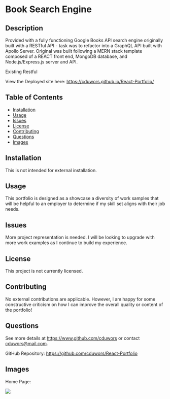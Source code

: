 # Book Search Engine

## Description

Provided with a fully functioning Google Books API search engine originally built with a RESTful API - task was to refactor into a GraphQL API built with Apollo Server.  Original was built following a MERN stack template composed of a REACT front end, MongoDB database, and Node.js/Express.js server and API. 

Existing Restful

View the Deployed site here: https://cduwors.github.io/React-Portfolio/


## Table of Contents

- [Installation](#installation)
- [Usage](#usage)
- [Issues](#issues)
- [License](#license)
- [Contributing](#contributing)
- [Questions](#questions)
- [Images](#images)

## Installation

This is not intended for external installation.

## Usage

This portfolio is designed as a showcase a diversity of work samples that will be helpful to an employer to determine if my skill set aligns with their job needs.

## Issues

More project representation is needed. I will be looking to upgrade with more work examples as I continue to build my experience.

## License

This project is not currently licensed.

## Contributing

No external contributions are applicable. However, I am happy for some constructive criticism on how I can improve the overall quality or content of the portfolio!

## Questions

See more details at https://www.github.com/cduwors or contact cduwors@mail.com.

GitHub Repository: https://github.com/cduwors/React-Portfolio

## Images

Home Page:

<img src= "src/assets/folio_cover/PortfolioHome.jpg"/>

